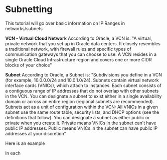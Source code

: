 # Subnetting
This tutorial will go over basic information on IP Ranges in networks/subnets

**VCN - Virtual Cloud Network**
According to Oracle, a VCN is: "A virtual, private network that you set up in Oracle data centers. It closely resembles a traditional network, with firewall rules and specific types of communication gateways that you can choose to use. A VCN resides in a single Oracle Cloud Infrastructure region and covers one or more CIDR blocks of your choice"

**Subnet**
According to Oracle, a Subnet is: "Subdivisions you define in a VCN (for example, 10.0.0.0/24 and 10.0.1.0/24). Subnets contain virtual network interface cards (VNICs), which attach to instances. Each subnet consists of a contiguous range of IP addresses that do not overlap with other subnets in the VCN. You can designate a subnet to exist either in a single availability domain  or across an entire region (regional subnets are recommended). Subnets act as a unit of configuration within the VCN: All VNICs in a given subnet use the same route table, security lists, and DHCP options (see the definitions that follow). You can designate a subnet as either public or private when you create it. Private means VNICs in the subnet can't have public IP addresses. Public means VNICs in the subnet can have public IP addresses at your discretion"

Here is an example

In each 
